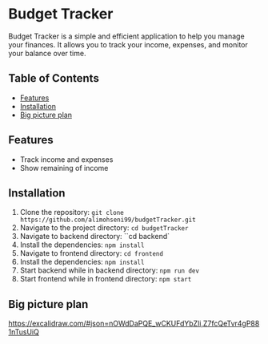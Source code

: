 # Budget Tracker

Budget Tracker is a simple and efficient application to help you manage your finances. It allows you to track your income, expenses, and monitor your balance over time.

## Table of Contents

- [Features](#features)
- [Installation](#installation)
- [Big picture plan](#big-picture-plan)

## Features

- Track income and expenses
- Show remaining of income

## Installation

1. Clone the repository: `git clone https://github.com/alimohseni99/budgetTracker.git`
2. Navigate to the project directory: `cd budgetTracker`
3. Navigate to backend directory: ``cd backend`
4. Install the dependencies: `npm install`
5. Navigate to frontend directory: `cd frontend`
6. Install the dependencies: `npm install`
7. Start backend while in backend directory: `npm run dev`
8. Start frontend while in frontend directory: `npm start`

## Big picture plan

https://excalidraw.com/#json=nOWdDaPQE_wCKUFdYbZli,Z7fcQeTvr4gP881nTusUiQ
